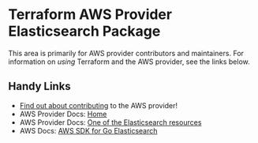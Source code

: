 # Terraform AWS Provider Elasticsearch Package

This area is primarily for AWS provider contributors and maintainers. For information on _using_ Terraform and the AWS provider, see the links below.


## Handy Links

* [Find out about contributing](https://hashicorp.github.io/terraform-provider-aws/#contribute) to the AWS provider!
* AWS Provider Docs: [Home](https://registry.terraform.io/providers/hashicorp/aws/latest/docs)
* AWS Provider Docs: [One of the Elasticsearch resources](https://registry.terraform.io/providers/hashicorp/aws/latest/docs/resources/elasticsearch_domain)
* AWS Docs: [AWS SDK for Go Elasticsearch](https://docs.aws.amazon.com/sdk-for-go/api/service/elasticsearchservice/)
